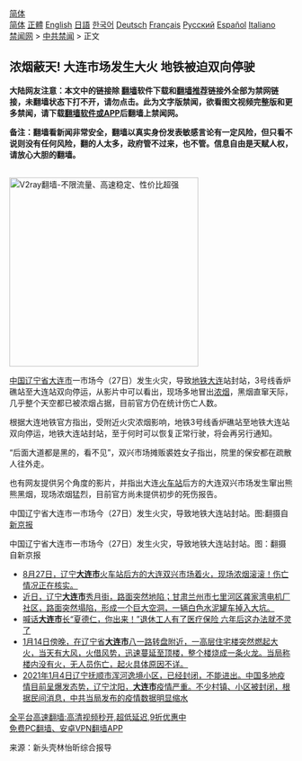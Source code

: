  <!-- 面包屑导航 --> <div class="breadcrumb"><!-- GTranslate: https://gtranslate.io/ -->  <div class="switcher notranslate">  <div class="selected">  <a href="#" onclick="return false;"> 简体</a>  </div>  <div class="option">  <a href="https://www.bannedbook.org" onclick="doGTranslate('zh-CN|zh-CN');jQuery('div.switcher div.selected a').html(jQuery(this).html());return false;" title="简体中文" class="nturl selected"> 简体</a>  <a href="https://www.bannedbook.org/zh-tw/" onclick="doGTranslate('zh-CN|zh-TW');jQuery('div.switcher div.selected a').html(jQuery(this).html());return false;" title="繁體中文" class="nturl"> 正體</a>  <a href="https://www.bannedbook.org/en/" onclick="doGTranslate('zh-CN|en');jQuery('div.switcher div.selected a').html(jQuery(this).html());return false;" title="English" class="nturl"> English</a>  <a href="https://www.bannedbook.org/ja/" onclick="doGTranslate('zh-CN|ja');jQuery('div.switcher div.selected a').html(jQuery(this).html());return false;" title="日本語" class="nturl"> 日語</a>  <a href="https://www.bannedbook.org/ko/" onclick="doGTranslate('zh-CN|ko');jQuery('div.switcher div.selected a').html(jQuery(this).html());return false;" title="한국어" class="nturl"> 한국어</a>  <a href="https://www.bannedbook.org/de/" onclick="doGTranslate('zh-CN|de');jQuery('div.switcher div.selected a').html(jQuery(this).html());return false;" title="Deutsch" class="nturl"> Deutsch</a>  <a href="https://www.bannedbook.org/fr/" onclick="doGTranslate('zh-CN|fr');jQuery('div.switcher div.selected a').html(jQuery(this).html());return false;" title="Français" class="nturl"> Français</a>  <a href="https://www.bannedbook.org/ru/" onclick="doGTranslate('zh-CN|ru');jQuery('div.switcher div.selected a').html(jQuery(this).html());return false;" title="Русский" class="nturl"> Русский</a>  <a href="https://www.bannedbook.org/es/" onclick="doGTranslate('zh-CN|es');jQuery('div.switcher div.selected a').html(jQuery(this).html());return false;" title="Español" class="nturl"> Español</a>  <a href="https://www.bannedbook.org/it/" onclick="doGTranslate('zh-CN|it');jQuery('div.switcher div.selected a').html(jQuery(this).html());return false;" title="Italiano" class="nturl"> Italiano</a>  </div>  </div>      <div class='breadcrumb-sub'><!-- Breadcrumb NavXT 6.3.0 --> <a href="https://www.bannedbook.org/" class="home">禁闻网</a> &gt; <a href="https://www.bannedbook.org/bnews/cbnews/" class="category">中共禁闻</a> &gt; 正文</div></div><h2>浓烟蔽天! 大连市场发生大火 地铁被迫双向停驶</h2> <p class="notice"><b>大陆网友注意：本文中的链接除 <a href="https://github.com/bannedbook/fanqiang" >翻墙</a>软件下载和<a href="https://github.com/killgcd/justmysocks/blob/master/README.md">翻墙推荐</a>链接外全部为禁网链接，未翻墙状态下打不开，请勿点击。此为文字版禁闻，欲看图文视频完整版和更多禁闻，请下载<a href="https://github.com/bannedbook/fanqiang">翻墙软件或APP</a>后翻墙上禁闻网。</p><p>备注：翻墙看新闻非常安全，翻墙以真实身份发表敏感言论有一定风险，但只看不说则没有任何风险，翻的人太多，政府管不过来，也不管。信息自由是天赋人权，请放心大胆的翻墙。</b></p>  <div class="entry"> <p></p> <p><br/><a href="https://github.com/bannedbook/fanqiang/wiki/V2ray%E6%9C%BA%E5%9C%BA"><img src="https://raw.githubusercontent.com/bannedbook/fanqiang/master/v2ss/images/v2free.jpg" width="336" alt="V2ray翻墙-不限流量、高速稳定、性价比超强"></a><br/></p>  <p><span class='wp_keywordlink_affiliate'><a href="https://www.bannedbook.org/" title="中国" target="_blank">中国</a></span><a href="https://www.bannedbook.org/bnews/tag/%E8%BE%BD%E5%AE%81%E7%9C%81/" class="st_tag internal_tag" rel="tag" title="标签 辽宁省 下的日志">辽宁省</a><a href="https://www.bannedbook.org/bnews/tag/%E5%A4%A7%E8%BF%9E%E5%B8%82/" class="st_tag internal_tag" rel="tag" title="标签 大连市 下的日志">大连市</a>一市场今（27日）发生火灾，导致<a href="https://www.bannedbook.org/bnews/tag/%e5%9c%b0%e9%93%81/" class="st_tag internal_tag" rel="tag" title="标签 地铁 下的日志">地铁</a><a href="https://www.bannedbook.org/bnews/tag/%e5%a4%a7%e8%bf%9e/" class="st_tag internal_tag" rel="tag" title="标签 大连 下的日志">大连</a>站封站，3号线香炉礁站至大连站双向停运，从影片中可以看出，现场多地冒出<a href="https://www.bannedbook.org/bnews/tag/%E6%B5%93%E7%83%9F/" class="st_tag internal_tag" rel="tag" title="标签 浓烟 下的日志">浓烟</a>，黑烟直窜天际，几乎整个天空都已被浓烟占据，目前官方仍在统计伤亡人数。</p> <p>根据大连地铁官方指出，受附近火灾浓烟影响，地铁3号线香炉礁站至地铁大连站双向停运，地铁大连站封站，至于何时可以恢复正常行驶，将会再另行通知。</p>  <p>“后面大道都是黑的，看不见”，双兴市场摊贩裘姓女子指出，院里的保安都在疏散人往外走。</p> <p>也有网友提供另个角度的影片，并指出大连<a href="https://www.bannedbook.org/bnews/tag/%e7%81%ab%e8%bd%a6%e7%ab%99/" class="st_tag internal_tag" rel="tag" title="标签 火车站 下的日志">火车站</a>后方的大连双兴市场发生窜出熊熊黑烟，现场浓烟猛烈，目前官方尚未提供初步的死伤报告。</p>  <p>中国辽宁省大连市一市场今（27日）发生火灾，导致地铁大连站封站。图:翻摄自<a href="https://www.bannedbook.org/bnews/tag/%e6%96%b0%e4%ba%ac%e6%8a%a5/" class="st_tag internal_tag" rel="tag" title="标签 新京报 下的日志">新京报</a></p> <p>中国辽宁省大连市一市场今（27日）发生火灾，导致地铁大连站封站。图：翻摄自新京报</p>  <ul class='op-related-articles' title='相关阅读'> <li><a href='https://www.bannedbook.org/bnews/bannedvideo/20210827/1614287.html' target='_blank'>8月27日，辽宁<b>大连市</b>火车站后方的大连双兴市场着火，现场浓烟滚滚！伤亡情况正在核实。</a></li> <li><a href='https://www.bannedbook.org/bnews/bannedvideo/20210807/1602018.html' target='_blank'>近日，辽宁<b>大连市</b>秀月街，路面突然地陷；甘肃兰州市七里河区龚家湾电机厂社区，路面突然塌陷，形成一个巨大空洞，一辆白色水泥罐车掉入大坑。</a></li> <li><a href='https://www.bannedbook.org/bnews/comments/20210118/1469752.html' target='_blank'>喊话<b>大连市</b>长“夏德仁，你出来！”退休工人有了医疗保险 六年后这办法就不灵了</a></li> <li><a href='https://www.bannedbook.org/bnews/bannedvideo/20210115/1468129.html' target='_blank'>1月14日傍晚，在辽宁省<b>大连市</b>八一路转盘附近，一高层住宅楼突然燃起大火，当天有大风，火借风势，迅速蔓延至顶楼，整个楼烧成一条火龙。当局称楼内没有火，无人员伤亡，起火具体原因不详。</a></li> <li><a href='https://www.bannedbook.org/bnews/bannedvideo/20210105/1461580.html' target='_blank'>2021年1月4日辽宁抚顺市浑河逸境小区，已经封闭，不能进出。中国多地疫情目前呈爆发态势，辽宁沈阳，<b>大连市</b>疫情严重。不少村镇、小区被封闭，根据民间消息，中共当局发布的疫情数据明显缩水</a></li> </ul> <p class="texttj"> <a href="https://github.com/bannedbook/fanqiang/wiki/V2ray%E6%9C%BA%E5%9C%BA" target="_blank">全平台高速翻墙:高清视频秒开,超低延迟,9折优惠中</a><br/> <a href="https://github.com/bannedbook/fanqiang/wiki/%E7%A6%81%E9%97%BB%E7%BD%91%E5%AE%89%E5%8D%93%E7%BF%BB%E5%A2%99%E6%96%B0%E9%97%BBAPP" target="_blank">免费PC翻墙、安卓VPN翻墙APP</a></p><p> 来源：新头壳林怡昕综合报导 </p><a name='sharetosocial'></a>  <div style="margin-bottom:5px;padding-bottom:5px;clear:both"> <div id="archive-pix-1" class="banner-ads"> <!-- AuctionX Display platform tag START --> <div id="26318x728x90x621x_ADSLOT2" clicktrack="%%CLICK_URL_ESC%%"></div> <!-- AuctionX Display platform tag END --> </div> <div id="archive-pix-2" class="banner-ads"> <!-- AuctionX Display platform tag START --> <div id="26315x300x250x621x_ADSLOT2" clicktrack="%%CLICK_URL_ESC%%"></div> <!-- AuctionX Display platform tag END --> </div> </div>  <div id="archive-pix-1" class="banner-ads"> <!-- AuctionX Display platform tag START --> <div id="26318x728x90x621x_ADSLOT3" clicktrack="%%CLICK_URL_ESC%%"></div> <!-- AuctionX Display platform tag END --> </div> </div><!--END ENTRY--> 